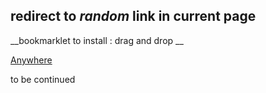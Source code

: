## redirect to ***random*** link in current page
 __bookmarklet to install : drag and drop __

<a href="javascript:(function(){var l=Array.prototype.slice.call(document.getElementsByTagName('a'));for(var i=l.length-1;i>=0;i--){if(/^(#|mailto)/.test(l[i].href.slice(0,1))||l[i].href==document.location.href)l.splice(i,0)};r=l[Math.floor(Math.random()*l.length)].href;console.log(r);document.location.href=r})();">Anywhere</a>

 to be continued

